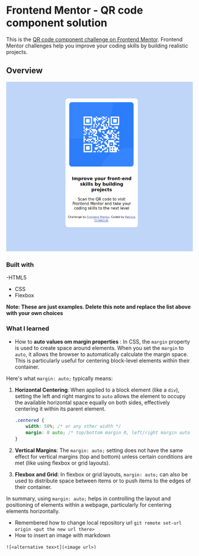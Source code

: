 # Frontend Mentor - QR code component solution

This is the [QR code component challenge on Frontend Mentor](https://www.frontendmentor.io/challenges). Frontend Mentor challenges help you improve your coding skills by building realistic projects. 


## Overview
![image info](./images/Screenshot%20from%202025-01-07%2021-05-24.png)

### Built with

-HTML5 
- CSS
- Flexbox


**Note: These are just examples. Delete this note and replace the list above with your own choices**

### What I learned

- How to **auto values om margin properties** : 
In CSS, the `margin` property is used to create space around elements. When you set the `margin` to `auto`, it allows the browser to automatically calculate the margin space. This is particularly useful for centering block-level elements within their container.

Here's what `margin: auto;` typically means:

1. **Horizontal Centering**: When applied to a block element (like a `div`), setting the left and right margins to `auto` allows the element to occupy the available horizontal space equally on both sides, effectively centering it within its parent element.

   ```css
   .centered {
       width: 50%; /* or any other width */
       margin: 0 auto; /* top/bottom margin 0, left/right margin auto */
   }
   ```

2. **Vertical Margins**: The `margin: auto;` setting does not have the same effect for vertical margins (top and bottom) unless certain conditions are met (like using flexbox or grid layouts).

3. **Flexbox and Grid**: In flexbox or grid layouts, `margin: auto;` can also be used to distribute space between items or to push items to the edges of their container.

In summary, using `margin: auto;` helps in controlling the layout and positioning of elements within a webpage, particularly for centering elements horizontally.

- Remembered how to change local repository url
`
git remote set-url origin <put the new url there>
`
- How to insert an image with markdown

`
![<alternative tex>t](<image url>)
`
